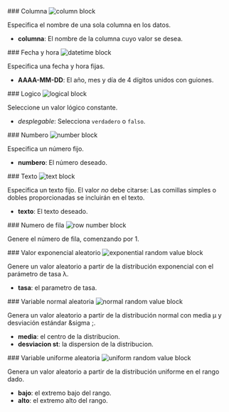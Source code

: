 <div id="column" markdown="1">
### Columna

<img class="block" src="{{ 'es/img/value_column.svg' | relative_url }}" alt="column block"/>

Especifica el nombre de una sola columna en los datos.

- **columna**: El nombre de la columna cuyo valor se desea.
</div>

<div id="datetime" markdown="1">
### Fecha y hora

<img class="block" src="{{ 'es/img/value_datetime.svg' | relative_url }}" alt="datetime block"/>

Especifica una fecha y hora fijas.

- **AAAA-MM-DD**: El año, mes y día de 4 dígitos unidos con guiones.
</div>

<div id="logical" markdown="1">
### Logico

<img class="block" src="{{ 'es/img/value_logical.svg' | relative_url }}" alt="logical block"/>

Seleccione un valor lógico constante.

- *desplegable*: Selecciona `verdadero` o `falso`.
</div>

<div id="number" markdown="1">
### Numbero

<img class="block" src="{{ 'es/img/value_number.svg' | relative_url }}" alt="number block"/>

Especifica un número fijo.

- **numbero**: El número deseado.
</div>

<div id="text" markdown="1">
### Texto

<img class="block" src="{{ 'es/img/value_text.svg' | relative_url }}" alt="text block"/>

Especifica un texto fijo.
El valor *no* debe citarse:
Las comillas simples o dobles proporcionadas se incluirán en el texto.
- **texto**: El texto deseado.
</div>

<div id="rownum" markdown="1">
### Numero de fila

<img class="block" src="{{ 'es/img/value_rownum.svg' | relative_url }}" alt="row number block"/>

Genere el número de fila, comenzando por 1.
</div>

<div id="exponential" markdown="1">
### Valor exponencial aleatorio

<img class="block" src="{{ 'es/img/value_exponential.svg' | relative_url }}" alt="exponential random value block"/>

Genere un valor aleatorio a partir de la distribución exponencial con el parámetro de tasa &lambda;.

- **tasa**: el parametro de tasa.
</div>

<div id="normal" markdown="1">
### Variable normal aleatoria

<img class="block" src="{{ 'es/img/value_normal.svg' | relative_url }}" alt="normal random value block"/>

Genera un valor aleatorio a partir de la distribución normal con media &mu; y desviación estándar &sigma ;.

-  **media**: el centro de la distribucion.
-  **desviacion st**: la dispersion de la distribucion.
</div>

<div id="uniform" markdown="1">
### Variable uniforme aleatoria

<img class="block" src="{{ 'es/img/value_uniform.svg' | relative_url }}" alt="uniform random value block"/>

Genera un valor aleatorio a partir de la distribución uniforme en el rango dado.

-  **bajo**: el extremo bajo del rango.
-  **alto**: el extremo alto del rango.
</div>
